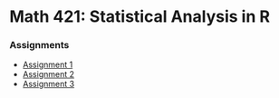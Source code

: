 # Math 421: Statistical Analysis in R

### Assignments

- [Assignment 1](Example--Assignment-1.html)
- [Assignment 2](assignment2.html)
- [Assignment 3](assignment3.html)
